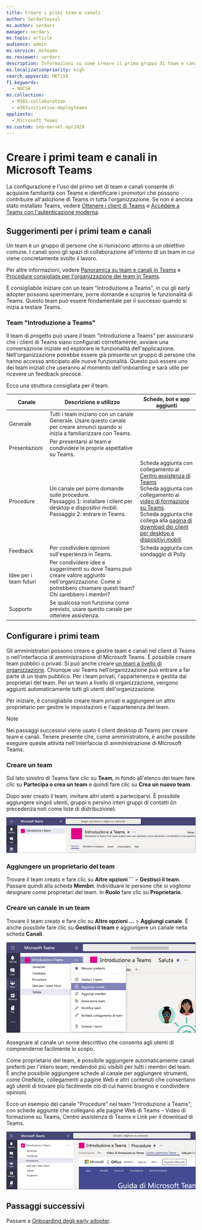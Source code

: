 ```yaml
---
title: Creare i primi team e canali
author: SerdarSoysal
ms.author: serdars
manager: serdars
ms.topic: article
audience: admin
ms.service: msteams
ms.reviewer: serdars
description: Informazioni su come creare il primo gruppo di team e canali in Microsoft Teams o nell'interfaccia di amministrazione di Microsoft Teams.
ms.localizationpriority: high
search.appverid: MET150
f1.keywords:
  - NOCSH
ms.collection:
  - M365-collaboration
  - m365initiative-deployteams
appliesto:
  - Microsoft Teams
ms.custom: seo-marvel-apr2020
---
```


# <a name="create-your-first-teams-and-channels-in-microsoft-teams"></a>Creare i primi team e canali in Microsoft Teams

La configurazione e l'uso del primo set di team e canali consente di acquisire familiarità con Teams e identificare i promotori che possono contribuire all'adozione di Teams in tutta l'organizzazione. Se non è ancora stato installato Teams, vedere [Ottenere i client di Teams](get-clients.md) e [Accedere a Teams con l'autenticazione moderna](sign-in-teams.md).

## <a name="suggestions-for-your-first-teams-and-channels"></a>Suggerimenti per i primi team e canali

 Un team è un gruppo di persone che si riuniscono attorno a un obiettivo comune. I canali sono gli spazi di collaborazione all'interno di un team in cui viene concretamente svolto il lavoro. 

Per altre informazioni, vedere [Panoramica su team e canali in Teams](teams-channels-overview.md) e [Procedure consigliate per l'organizzazione dei team in Teams](best-practices-organizing.md).

 È consigliabile iniziare con un team "Introduzione a Teams", in cui gli early adopter possono sperimentare, porre domande e scoprire le funzionalità di Teams. Questo team può essere fondamentale per il successo quando si inizia a testare Teams. 

### <a name="get-to-know-teams-team"></a>Team "Introduzione a Teams"
Il team di progetto può usare il team "Introduzione a Teams" per assicurarsi che i client di Teams siano configurati correttamente, avviare una conversazione iniziale ed esplorare le funzionalità dell'applicazione. Nell'organizzazione potrebbe essere già presente un gruppo di persone che hanno accesso anticipato alle nuove funzionalità. Questo può essere uno dei team iniziali che useranno al momento dell'onboarding e sarà utile per ricevere un feedback precoce.

Ecco una struttura consigliata per il team.

| Canale | Descrizione e utilizzo | Schede, bot e app aggiunti |
| ------------ | -------------------- | -------------------- |
| Generale | Tutti i team iniziano con un canale Generale. Usare questo canale per creare annunci quando si inizia a familiarizzare con Teams. |  |
| Presentazioni | Per presentarsi al team e condividere le proprie aspettative su Teams. |  |
| Procedure | Un canale per porre domande sulle procedure.</br>Passaggio 1: installare i client per desktop e dispositivi mobili.</br>Passaggio 2: entrare in Teams.| Scheda aggiunta con collegamento al [Centro assistenza di Teams](https://support.office.com/teams)</br>Scheda aggiunta con collegamento ai [video di formazione su Teams](https://support.office.com/article/microsoft-teams-video-training-4f108e54-240b-4351-8084-b1089f0d21d7).</br>Scheda aggiunta che collega alla [pagina di download dei client per desktop e dispositivi mobili](https://teams.microsoft.com/downloads) |
| Feedback | Per condividere opinioni sull'esperienza in Teams. | Scheda aggiunta con sondaggio di Polly|
| Idee per i team futuri | Per condividere idee e suggerimenti su dove Teams può creare valore aggiunto nell'organizzazione. Come si potrebbero chiamare questi team? Chi sarebbero i membri? ||
| Supporto | Se qualcosa non funziona come previsto, usare questo canale per ottenere assistenza. ||

## <a name="get-your-first-teams-up-and-running"></a>Configurare i primi team
Gli amministratori possono creare e gestire team e canali nel client di Teams o nell'interfaccia di amministrazione di Microsoft Teams. È possibile creare team pubblici o privati. Si può anche creare [un team a livello di organizzazione](create-an-org-wide-team.md). Chiunque usi Teams nell'organizzazione può entrare a far parte di un team pubblico. Per i team privati, l'appartenenza è gestita dai proprietari del team. Per un team a livello di organizzazione, vengono aggiunti automaticamente tutti gli utenti dell'organizzazione. 

Per iniziare, è consigliabile creare team privati e aggiungere un altro proprietario per gestire le impostazioni e l'appartenenza del team. 

> [!NOTE]
> Nei passaggi successivi viene usato il client desktop di Teams per creare team e canali. Tenere presente che, come amministratore, è anche possibile eseguire queste attività nell'interfaccia di amministrazione di Microsoft Teams.

### <a name="create-a-team"></a>Creare un team

Sul lato sinistro di Teams fare clic su **Team**, in fondo all'elenco dei team fare clic su **Partecipa o crea un team** e quindi fare clic su **Crea un nuovo team**.

Dopo aver creato il team, invitare altri utenti a parteciparvi. È possibile aggiungere singoli utenti, gruppi e persino interi gruppi di contatti (in precedenza noti come liste di distribuzione). 

![Screenshot di un team di esempio, che mostra il nome del team e la descrizione.](media/get-started-with-teams-create-team.png "Screenshot di un team Introduzione a Teams di esempio, che mostra il nome del team e la descrizione") 

### <a name="add-a-team-owner"></a>Aggiungere un proprietario del team
Trovare il team creato e fare clic su **Altre opzioni ˙˙˙** > **Gestisci il team**. Passare quindi alla scheda **Membri**. Individuare le persone che si vogliono designare come proprietari del team. In **Ruolo** fare clic su **Proprietario**.

### <a name="create-a-channel-in-a-team"></a>Creare un canale in un team
Trovare il team creato e fare clic su **Altre opzioni ...** > **Aggiungi canale**. È anche possibile fare clic su **Gestisci il team** e aggiungere un canale nella scheda **Canali**. 

![Screenshot delle opzioni disponibili quando si fa clic su Altre opzioni.](media/get-started-with-teams-add-channel.png "Screenshot dell'opzione Aggiungi canale, dell'opzione Gestisci il team e delle altre opzioni disponibili quando si fa clic su Altre opzioni in un team") 

Assegnare al canale un nome descrittivo che consenta agli utenti di comprenderne facilmente lo scopo. 

Come proprietario del team, è possibile aggiungere automaticamente canali preferiti per l'intero team, rendendoli più visibili per tutti i membri del team. È anche possibile aggiungere schede al canale per aggiungere strumenti, come OneNote, collegamenti a pagine Web e altri contenuti che consentano agli utenti di trovare più facilmente ciò di cui hanno bisogno e condividere opinioni.  

Ecco un esempio del canale "Procedure" nel team "Introduzione a Teams", con schede aggiunte che collegano alle pagine Web di Teams &ndash; Video di formazione su Teams, Centro assistenza di Teams e Link per il download di Teams. 

![Screenshot delle schede aggiunte al team di esempio.](media/get-started-with-teams-add-tabs.png "Screenshot delle schede aggiunte al team Introduzione a Teams di esempio") 

## <a name="next-steps"></a>Passaggi successivi
Passare a [Onboarding degli early adopter](get-started-with-teams-onboard-early-adopters.md).
